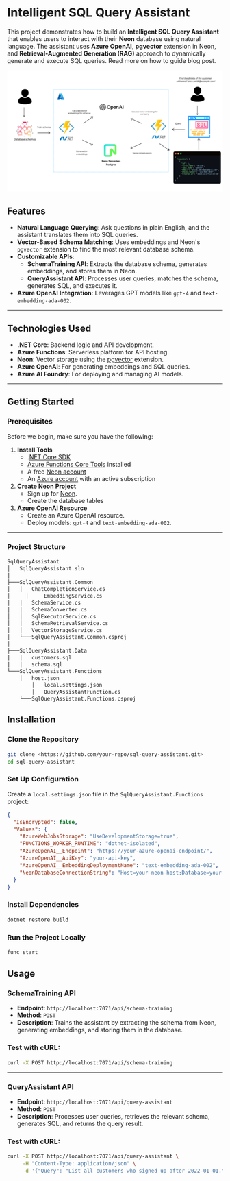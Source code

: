 # Intelligent SQL Query Assistant

This project demonstrates how to build an **Intelligent SQL Query Assistant** that enables users to interact with their **Neon** database using natural language. The assistant uses **Azure OpenAI**, **pgvector** extension in Neon, and **Retrieval-Augmented Generation (RAG)** approach to dynamically generate and execute SQL queries. Read more on how to guide blog post.

![SQL Query Assistant in Azure](/assets/neon-sql-query-azure-diagram.png)

## Features

- **Natural Language Querying**: Ask questions in plain English, and the assistant translates them into SQL queries.
- **Vector-Based Schema Matching**: Uses embeddings and Neon's `pgvector` extension to find the most relevant database schema.
- **Customizable APIs**:
    - **SchemaTraining API**: Extracts the database schema, generates embeddings, and stores them in Neon.
    - **QueryAssistant API**: Processes user queries, matches the schema, generates SQL, and executes it.
- **Azure OpenAI Integration**: Leverages GPT models like `gpt-4` and `text-embedding-ada-002`.

---

## Technologies Used

- **.NET Core**: Backend logic and API development.
- **Azure Functions**: Serverless platform for API hosting.
- **Neon**: Vector storage using the [pgvector](https://neon.tech/docs/extensions/pgvector) extension.
- **Azure OpenAI**: For generating embeddings and SQL queries.
- **Azure AI Foundry**: For deploying and managing AI models.

---

## Getting Started

### Prerequisites

Before we begin, make sure you have the following:

1. **Install Tools**
    - .[NET Core SDK](https://dotnet.microsoft.com/en-us/download/dotnet)
    - [Azure Functions Core Tools](https://learn.microsoft.com/en-us/azure/azure-functions/functions-run-local?tabs=macos%2Cisolated-process%2Cnode-v4%2Cpython-v2%2Chttp-trigger%2Ccontainer-apps&pivots=programming-language-csharp) installed
    - A free [Neon account](https://console.neon.tech/signup)
    - An [Azure account](https://azure.microsoft.com/free/) with an active subscription
2. **Create Neon Project**
    - Sign up for [Neon](https://neon.tech/).
    - Create the database tables
3. **Azure OpenAI Resource**
    - Create an Azure OpenAI resource.
    - Deploy models: `gpt-4` and `text-embedding-ada-002`.

---

### Project Structure

```
SqlQueryAssistant
│   SqlQueryAssistant.sln
|
├───SqlQueryAssistant.Common
│   │   ChatCompletionService.cs
│	  │		EmbeddingService.cs
│   │   SchemaService.cs
│   │   SchemaConverter.cs
│   │   SqlExecutorService.cs
│   │   SchemaRetrievalService.cs
│   │   VectorStorageService.cs
│   └───SqlQueryAssistant.Common.csproj
│
├───SqlQueryAssistant.Data
|   |   customers.sql
|   |   schema.sql
└───SqlQueryAssistant.Functions
    │   host.json
		│   local.settings.json
		│   QueryAssistantFunction.cs
    └───SqlQueryAssistant.Functions.csproj
```

## Installation

### Clone the Repository

```bash
git clone <https://github.com/your-repo/sql-query-assistant.git>
cd sql-query-assistant
```

### Set Up Configuration

Create a `local.settings.json` file in the `SqlQueryAssistant.Functions` project:

```json
{
  "IsEncrypted": false,
  "Values": {
    "AzureWebJobsStorage": "UseDevelopmentStorage=true",
    "FUNCTIONS_WORKER_RUNTIME": "dotnet-isolated",
    "AzureOpenAI__Endpoint": "https://your-azure-openai-endpoint/",
    "AzureOpenAI__ApiKey": "your-api-key",
    "AzureOpenAI__EmbeddingDeploymentName": "text-embedding-ada-002",
    "NeonDatabaseConnectionString": "Host=your-neon-host;Database=your-database;Username=your-username;Password=your-password;SSL Mode=Require;Trust Server Certificate=true"
  }
}
```

### Install Dependencies

```bash
dotnet restore build
```

### Run the Project Locally

```bash
func start
```

## Usage

### **SchemaTraining API**

- **Endpoint**: `http://localhost:7071/api/schema-training`
- **Method**: `POST`
- **Description**: Trains the assistant by extracting the schema from Neon, generating embeddings, and storing them in the database.

### Test with cURL:

```bash
curl -X POST http://localhost:7071/api/schema-training
```

---

### **QueryAssistant API**

- **Endpoint**: `http://localhost:7071/api/query-assistant`
- **Method**: `POST`
- **Description**: Processes user queries, retrieves the relevant schema, generates SQL, and returns the query result.

### Test with cURL:

```bash
curl -X POST http://localhost:7071/api/query-assistant \
     -H "Content-Type: application/json" \
     -d '{"Query": "List all customers who signed up after 2022-01-01."}'
```